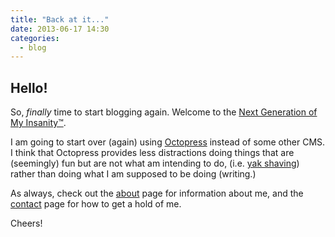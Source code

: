 ```yaml
---
title: "Back at it..."
date: 2013-06-17 14:30
categories:
  - blog
---
```

## Hello!

So, *finally* time to start blogging again.  Welcome to the [Next Generation of My Insanity™](http://www.crandallnet.com). 

I am going to start over (again) using [Octopress](http://www.octopress.org) instead of some other CMS.  I think that Octopress provides less distractions doing things that are (seemingly) fun but are not what am intending to do, (i.e. [yak shaving](http://en.wiktionary.org/wiki/yak_shaving)) rather than doing what I am supposed to be doing (writing.)

As always, check out the [about](/about) page for information about me, and the [contact](/contact) page for how to get a hold of me.

Cheers!
